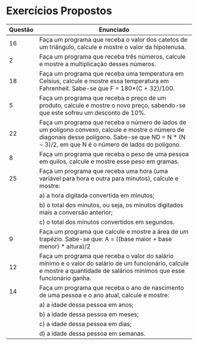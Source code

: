 # Exercícios Propostos
|Questão|Enunciado|
|-------|---------|
|16|Faça um programa que receba o valor dos catetos de um triângulo, calcule e mostre o valor da hipotenusa.|
|2|Faça um programa que receba três números, calcule e mostre a multiplicação desses números.|
|18|Faça um programa que receba uma temperatura em Celsius, calcule e mostre essa temperatura em Fahrenheit. Sabe-se que F = 180*(C + 32)/100.|
|5|Faça um programa que receba o preço de um produto, calcule e mostre o novo preço, sabendo-se que este sofreu um desconto de 10%.|
|22|Faça um programa que receba o número de lados de um polígono convexo, calcule e mostre o número de diagonais desse polígono. Sabe-se que ND = N * (N − 3)/2, em que N é o número de lados do polígono.|
|8|Faça um programa que receba o peso de uma pessoa em quilos, calcule e mostre esse peso em gramas.|
|25|Faça um programa que receba uma hora (uma variável para hora e outra para minutos), calcule e mostre:|
||a) a hora digitada convertida em minutos;|
||b) o total dos minutos, ou seja, os minutos digitados mais a conversão anterior;|
||c) o total dos minutos convertidos em segundos.|
|9|Faça um programa que calcule e mostre a área de um trapézio. Sabe-se que: A = ((base maior + base menor) * altura)/2|
|12|Faça um programa que receba o valor do salário mínimo e o valor do salário de um funcionário, calcule e mostre a quantidade de salários mínimos que esse funcionário ganha.|
|14|Faça um programa que receba o ano de nascimento de uma pessoa e o ano atual, calcule e mostre:|
||a) a idade dessa pessoa em anos;|
||b) a idade dessa pessoa em meses;|
||c) a idade dessa pessoa em dias;|
||d) a idade dessa pessoa em semanas.|
